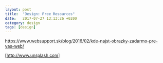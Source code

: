 ```yaml
---
layout: post
title:  "Design: Free Resources"
date:   2017-07-27 13:13:26 +0200
category: design
tags: [design]
---
```


https://www.websupport.sk/blog/2016/02/kde-najst-obrazky-zadarmo-pre-vas-web/

[http://www.unsplash.com]


[http://www.unsplash.com]: www.unsplash.com




